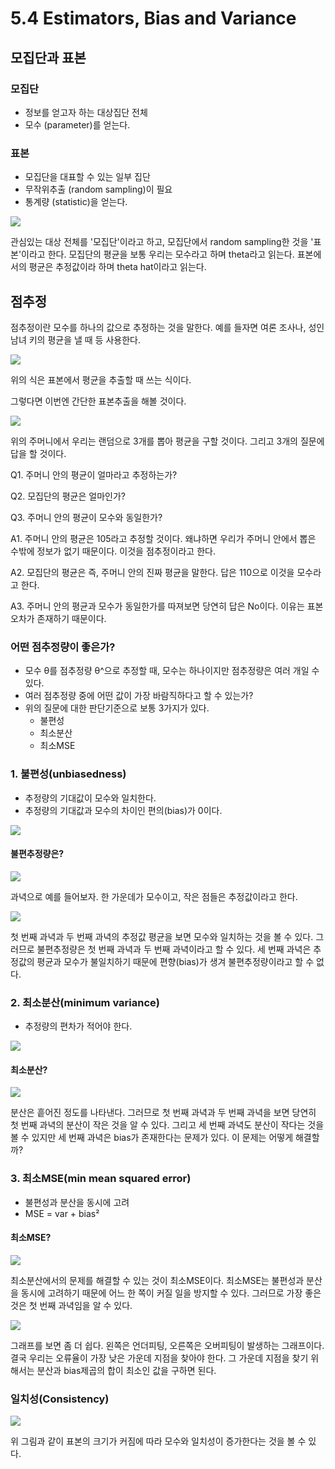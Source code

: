# 5.4 Estimators, Bias and Variance
## 모집단과 표본
### 모집단
- 정보를 얻고자 하는 대상집단 전체
- 모수 (parameter)를 얻는다.

### 표본
- 모집단을 대표할 수 있는 일부 집단
- 무작위추출 (random sampling)이 필요
- 통계량 (statistic)을 얻는다.

![](./image/모집단과표본.png)

관심있는 대상 전체를 '모집단'이라고 하고, 모집단에서 random sampling한 것을 '표본'이라고 한다. 모집단의 평균을 보통 우리는 모수라고 하며 theta라고 읽는다.  표본에서의 평균은 추정값이라 하며 theta hat이라고 읽는다.

## 점추정
점추정이란 모수를 하나의 값으로 추정하는 것을 말한다. 예를 들자면 여론 조사나, 성인 남녀 키의 평균을 낼 때 등 사용한다.

![](./image/점추정식.png)  

위의 식은 표본에서 평균을 추출할 때 쓰는 식이다.

그렇다면 이번엔 간단한 표본추출을 해볼 것이다.

![](./image/간단한표본추출.png)  

위의 주머니에서 우리는 랜덤으로 3개를 뽑아 평균을 구할 것이다. 그리고 3개의 질문에 답을 할 것이다.

Q1. 주머니 안의 평균이 얼마라고 추정하는가?

Q2. 모집단의 평균은 얼마인가?

Q3. 주머니 안의 평균이 모수와 동일한가?

A1. 주머니 안의 평균은 105라고 추정할 것이다. 왜냐하면 우리가 주머니 안에서 뽑은 수밖에 정보가 없기 때문이다. 이것을 점추정이라고 한다.

A2. 모집단의 평균은 즉, 주머니 안의 진짜 평균을 말한다. 답은 110으로 이것을 모수라고 한다.

A3. 주머니 안의 평균과 모수가 동일한가를 따져보면 당연히 답은 No이다. 이유는 표본오차가 존재하기 때문이다.

### 어떤 점추정량이 좋은가?
- 모수 θ를 점추정량 θ^으로 추정할 때, 모수는 하나이지만 점추정량은 여러 개일 수 있다.
- 여러 점추정량 중에 어떤 값이 가장 바람직하다고 할 수 있는가?
- 위의 질문에 대한 판단기준으로 보통 3가지가 있다.
	- 불편성
	- 최소분산
	- 최소MSE

### 1. 불편성(unbiasedness)
- 추정량의 기대값이 모수와 일치한다.
- 추정량의 기대값과 모수의 차이인 편의(bias)가 0이다.

![](./image/불편성식.png)

#### 불편추정량은?

![](./image/과녁1.png)

과녁으로 예를 들어보자. 한 가운데가 모수이고, 작은 점들은 추정값이라고 한다. 

![](./image/과녁2.png)

첫 번째 과녁과 두 번째 과녁의 추정값 평균을 보면 모수와 일치하는 것을 볼 수 있다. 그러므로 불편추정량은 첫 번째 과녁과 두 번째 과녁이라고 할 수 있다. 세 번째 과녁은 추정값의 평균과 모수가 불일치하기 때문에 편향(bias)가 생겨 불편추정량이라고 할 수 없다.

### 2. 최소분산(minimum variance)
- 추정량의 편차가 적어야 한다.

![](./image/분산식.png)

#### 최소분산?

![](./image/과녁4.png)

분산은 흩어진 정도를 나타낸다. 그러므로 첫 번째 과녁과 두 번째 과녁을 보면 당연히 첫 번째 과녁의 분산이 작은 것을 알 수 있다. 그리고 세 번째 과녁도 분산이 작다는 것을 볼 수 있지만 세 번째 과녁은 bias가 존재한다는 문제가 있다. 이 문제는 어떻게 해결할까?

### 3. 최소MSE(min mean squared error)
- 불편성과 분산을 동시에 고려
- MSE = var + bias²

#### 최소MSE?

![](./image/과녁5.png)

최소분산에서의 문제를 해결할 수 있는 것이 최소MSE이다. 최소MSE는 불편성과 분산을 동시에 고려하기 때문에 어느 한 쪽이 커질 일을 방지할 수 있다. 그러므로 가장 좋은 것은 첫 번째 과녁임을 알 수 있다.

![](./image/그래프.png)

그래프를 보면 좀 더 쉽다. 왼쪽은 언더피팅, 오른쪽은 오버피팅이 발생하는 그래프이다. 결국 우리는 오류율이 가장 낮은 가운데 지점을 찾아야 한다. 그 가운데 지점을 찾기 위해서는 분산과 bias제곱의 합이 최소인 값을 구하면 된다.

### 일치성(Consistency)

![](./image/일치성.png)

위 그림과 같이 표본의 크기가 커짐에 따라 모수와 일치성이 증가한다는 것을 볼 수 있다. 